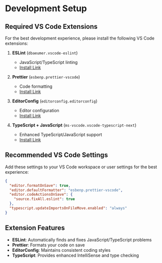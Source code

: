 # Development Setup

## Required VS Code Extensions

For the best development experience, please install the following VS Code extensions:

1. **ESLint** (`dbaeumer.vscode-eslint`)
   - JavaScript/TypeScript linting
   - [Install Link](https://marketplace.visualstudio.com/items?itemName=dbaeumer.vscode-eslint)

2. **Prettier** (`esbenp.prettier-vscode`)
   - Code formatting
   - [Install Link](https://marketplace.visualstudio.com/items?itemName=esbenp.prettier-vscode)

3. **EditorConfig** (`editorconfig.editorconfig`)
   - Editor configuration
   - [Install Link](https://marketplace.visualstudio.com/items?itemName=EditorConfig.EditorConfig)

4. **TypeScript + JavaScript** (`ms-vscode.vscode-typescript-next`)
   - Enhanced TypeScript/JavaScript support
   - [Install Link](https://marketplace.visualstudio.com/items?itemName=ms-vscode.vscode-typescript-next)

## Recommended VS Code Settings

Add these settings to your VS Code workspace or user settings for the best experience:

```json
{
  "editor.formatOnSave": true,
  "editor.defaultFormatter": "esbenp.prettier-vscode",
  "editor.codeActionsOnSave": {
    "source.fixAll.eslint": true
  },
  "typescript.updateImportsOnFileMove.enabled": "always"
}
```

## Extension Features

- **ESLint**: Automatically finds and fixes JavaScript/TypeScript problems
- **Prettier**: Formats your code on save
- **EditorConfig**: Maintains consistent coding styles
- **TypeScript**: Provides enhanced IntelliSense and type checking
